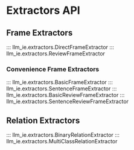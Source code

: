 # Extractors API

## Frame Extractors
::: llm_ie.extractors.DirectFrameExtractor
::: llm_ie.extractors.ReviewFrameExtractor

### Convenience Frame Extractors
::: llm_ie.extractors.BasicFrameExtractor
::: llm_ie.extractors.SentenceFrameExtractor
::: llm_ie.extractors.BasicReviewFrameExtractor
::: llm_ie.extractors.SentenceReviewFrameExtractor

## Relation Extractors
::: llm_ie.extractors.BinaryRelationExtractor
::: llm_ie.extractors.MultiClassRelationExtractor